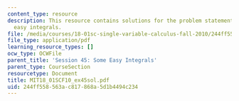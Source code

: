 ```yaml
---
content_type: resource
description: This resource contains solutions for the problem statements related to
  easy integrals.
file: /media/courses/18-01sc-single-variable-calculus-fall-2010/244ff558563ac817868a5d1b4494c234_MIT18_01SCF10_ex45sol.pdf
file_type: application/pdf
learning_resource_types: []
ocw_type: OCWFile
parent_title: 'Session 45: Some Easy Integrals'
parent_type: CourseSection
resourcetype: Document
title: MIT18_01SCF10_ex45sol.pdf
uid: 244ff558-563a-c817-868a-5d1b4494c234
---
```

